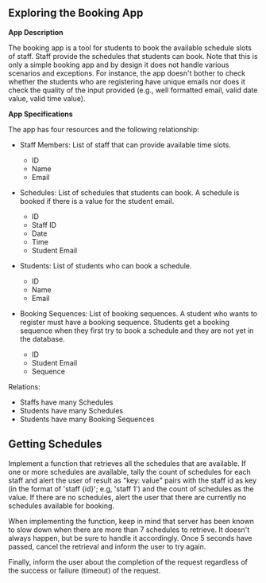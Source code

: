 ## Exploring the Booking App

**App Description**

The booking app is a tool for students to book the available schedule slots of staff. Staff provide the schedules that students can book. Note that this is only a simple booking app and by design it does not handle various scenarios and exceptions. For instance, the app doesn't bother to check whether the students who are registering have unique emails nor does it check the quality of the input provided (e.g., well formatted email, valid date value, valid time value).

**App Specifications**

The app has four resources and the following relationship:

- Staff Members: List of staff that can provide available time slots.
  - ID
  - Name
  - Email

- Schedules: List of schedules that students can book. A schedule is booked if there is a value for the student email.
  - ID
  - Staff ID
  - Date
  - Time
  - Student Email

- Students: List of students who can book a schedule.
  - ID
  - Name
  - Email

- Booking Sequences: List of booking sequences. A student who wants to register must have a booking sequence. Students get a booking sequence when they first try to book a schedule and they are not yet in the database.
  - ID
  - Student Email
  - Sequence

Relations:
- Staffs have many Schedules
- Students have many Schedules
- Students have many Booking Sequences


## Getting Schedules

Implement a function that retrieves all the schedules that are available. If one or more schedules are available, tally the count of schedules for each staff and alert the user of result as "key: value" pairs with the staff id as key (in the format of 'staff {id}'; e.g, 'staff 1') and the count of schedules as the value. If there are no schedules, alert the user that there are currently no schedules available for booking.

When implementing the function, keep in mind that server has been known to slow down when there are more than 7 schedules to retrieve. It doesn't always happen, but be sure to handle it accordingly. Once 5 seconds have passed, cancel the retrieval and inform the user to try again.

Finally, inform the user about the completion of the request regardless of the success or failure (timeout) of the request.

